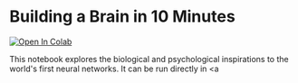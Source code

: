 # Building a Brain in 10 Minutes

<a href="https://colab.research.google.com/github/NVDLI/notebooks/blob/master/building-a-brain/BuildingABrian.ipynb" target="_blank">![Open In Colab](https://colab.research.google.com/assets/colab-badge.svg)</a>

This notebook explores the biological and psychological inspirations to the world's first neural networks. It can be run directly in <a 